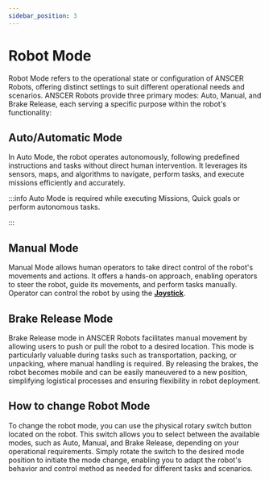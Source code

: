 ```yaml
---
sidebar_position: 3
---
```


# Robot Mode

Robot Mode refers to the operational state or configuration of ANSCER Robots, offering distinct settings to suit different operational needs and scenarios. ANSCER Robots provide three primary modes: Auto, Manual, and Brake Release, each serving a specific purpose within the robot's functionality:

## Auto/Automatic Mode

In Auto Mode, the robot operates autonomously, following predefined instructions and tasks without direct human intervention. It leverages its sensors, maps, and algorithms to navigate, perform tasks, and execute missions efficiently and accurately.

:::info
Auto Mode is required while executing Missions, Quick goals or perform autonomous tasks.

:::

## Manual Mode

Manual Mode allows human operators to take direct control of the robot's movements and actions. It offers a hands-on approach, enabling operators to steer the robot, guide its movements, and perform tasks manually. Operator can control the robot by using the [**Joystick**](./joystick).

## Brake Release Mode

Brake Release mode in ANSCER Robots facilitates manual movement by allowing users to push or pull the robot to a desired location. This mode is particularly valuable during tasks such as transportation, packing, or unpacking, where manual handling is required. By releasing the brakes, the robot becomes mobile and can be easily maneuvered to a new position, simplifying logistical processes and ensuring flexibility in robot deployment.

## How to change Robot Mode

To change the robot mode, you can use the physical rotary switch button located on the robot. This switch allows you to select between the available modes, such as Auto, Manual, and Brake Release, depending on your operational requirements. Simply rotate the switch to the desired mode position to initiate the mode change, enabling you to adapt the robot's behavior and control method as needed for different tasks and scenarios.

